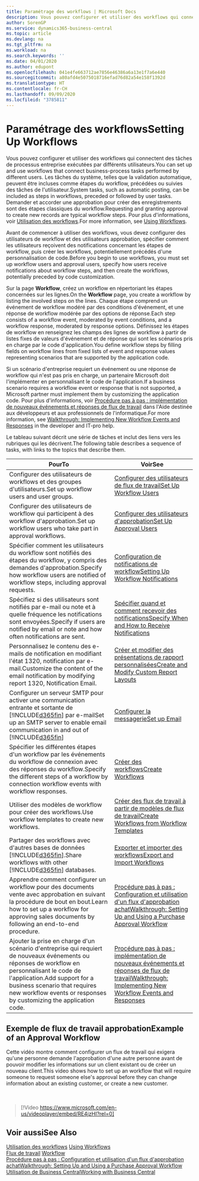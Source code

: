 ```yaml
---
title: Paramétrage des workflows | Microsoft Docs
description: Vous pouvez configurer et utiliser des workflows qui connectent des tâches de processus entreprise exécutées par différents utilisateurs. Les tâches du système, telles que la validation automatique, peuvent être incluses comme étapes du workflow, précédées ou suivies des tâches de l'utilisateur. Demander et accorder une approbation pour créer des enregistrements sont des étapes classiques du workflow.
author: SorenGP
ms.service: dynamics365-business-central
ms.topic: article
ms.devlang: na
ms.tgt_pltfrm: na
ms.workload: na
ms.search.keywords: ''
ms.date: 04/01/2020
ms.author: edupont
ms.openlocfilehash: 041e4fe663712ae7856e46386a6a13e1f7a6e440
ms.sourcegitcommit: a80afd4e5075018716efad76d82a54e158f1392d
ms.translationtype: HT
ms.contentlocale: fr-CH
ms.lasthandoff: 09/09/2020
ms.locfileid: "3785811"
---
```

# <a name="setting-up-workflows"></a><span data-ttu-id="dc02f-105">Paramétrage des workflows</span><span class="sxs-lookup"><span data-stu-id="dc02f-105">Setting Up Workflows</span></span>
<span data-ttu-id="dc02f-106">Vous pouvez configurer et utiliser des workflows qui connectent des tâches de processus entreprise exécutées par différents utilisateurs.</span><span class="sxs-lookup"><span data-stu-id="dc02f-106">You can set up and use workflows that connect business-process tasks performed by different users.</span></span> <span data-ttu-id="dc02f-107">Les tâches du système, telles que la validation automatique, peuvent être incluses comme étapes du workflow, précédées ou suivies des tâches de l'utilisateur.</span><span class="sxs-lookup"><span data-stu-id="dc02f-107">System tasks, such as automatic posting, can be included as steps in workflows, preceded or followed by user tasks.</span></span> <span data-ttu-id="dc02f-108">Demander et accorder une approbation pour créer des enregistrements sont des étapes classiques du workflow.</span><span class="sxs-lookup"><span data-stu-id="dc02f-108">Requesting and granting approval to create new records are typical workflow steps.</span></span> <span data-ttu-id="dc02f-109">Pour plus d'informations, voir [Utilisation des workflows](across-use-workflows.md).</span><span class="sxs-lookup"><span data-stu-id="dc02f-109">For more information, see [Using Workflows](across-use-workflows.md).</span></span>  

 <span data-ttu-id="dc02f-110">Avant de commencer à utiliser des workflows, vous devez configurer des utilisateurs de workflow et des utilisateurs approbation, spécifier comment les utilisateurs reçoivent des notifications concernant les étapes de workflow, puis créer les workflows, potentiellement précédés d'une personnalisation de code.</span><span class="sxs-lookup"><span data-stu-id="dc02f-110">Before you begin to use workflows, you must set up workflow users and approval users, specify how users receive notifications about workflow steps, and then create the workflows, potentially preceded by code customization.</span></span>  

 <span data-ttu-id="dc02f-111">Sur la page **Workflow**, créez un workflow en répertoriant les étapes concernées sur les lignes.</span><span class="sxs-lookup"><span data-stu-id="dc02f-111">On the **Workflow** page, you create a workflow by listing the involved steps on the lines.</span></span> <span data-ttu-id="dc02f-112">Chaque étape comprend un événement de workflow modéré par des conditions d'événement, et une réponse de workflow modérée par des options de réponse.</span><span class="sxs-lookup"><span data-stu-id="dc02f-112">Each step consists of a workflow event, moderated by event conditions, and a workflow response, moderated by response options.</span></span> <span data-ttu-id="dc02f-113">Définissez les étapes de workflow en renseignez les champs des lignes de workflow à partir de listes fixes de valeurs d'événement et de réponse qui sont les scénarios pris en charge par le code d'application.</span><span class="sxs-lookup"><span data-stu-id="dc02f-113">You define workflow steps by filling fields on workflow lines from fixed lists of event and response values representing scenarios that are supported by the application code.</span></span>  

 <span data-ttu-id="dc02f-114">Si un scénario d'entreprise requiert un événement ou une réponse de workflow qui n'est pas pris en charge, un partenaire Microsoft doit l'implémenter en personnalisant le code de l'application.</span><span class="sxs-lookup"><span data-stu-id="dc02f-114">If a business scenario requires a workflow event or response that is not supported, a Microsoft partner must implement them by customizing the application code.</span></span> <span data-ttu-id="dc02f-115">Pour plus d'informations, voir [Procédure pas à pas : implémentation de nouveaux événements et réponses de flux de travail](/dynamics-nav/Walkthrough--Implementing-New-Workflow-Events-and-Responses) dans l'Aide destinée aux développeurs et aux professionnels de l'informatique.</span><span class="sxs-lookup"><span data-stu-id="dc02f-115">For more information, see [Walkthrough: Implementing New Workflow Events and Responses](/dynamics-nav/Walkthrough--Implementing-New-Workflow-Events-and-Responses) in the developer and IT-pro help.</span></span>

 <span data-ttu-id="dc02f-116">Le tableau suivant décrit une série de tâches et inclut des liens vers les rubriques qui les décrivent.</span><span class="sxs-lookup"><span data-stu-id="dc02f-116">The following table describes a sequence of tasks, with links to the topics that describe them.</span></span>  

|<span data-ttu-id="dc02f-117">**Pour**</span><span class="sxs-lookup"><span data-stu-id="dc02f-117">**To**</span></span>|<span data-ttu-id="dc02f-118">**Voir**</span><span class="sxs-lookup"><span data-stu-id="dc02f-118">**See**</span></span>|  
|------------|-------------|  
|<span data-ttu-id="dc02f-119">Configurer des utilisateurs de workflows et des groupes d'utilisateurs.</span><span class="sxs-lookup"><span data-stu-id="dc02f-119">Set up workflow users and user groups.</span></span>|[<span data-ttu-id="dc02f-120">Configurer des utilisateurs de flux de travail</span><span class="sxs-lookup"><span data-stu-id="dc02f-120">Set Up Workflow Users</span></span>](across-how-to-set-up-workflow-users.md)|  
|<span data-ttu-id="dc02f-121">Configurer des utilisateurs de workflow qui participent à des workflow d'approbation.</span><span class="sxs-lookup"><span data-stu-id="dc02f-121">Set up workflow users who take part in approval workflows.</span></span>|[<span data-ttu-id="dc02f-122">Configurer des utilisateurs d'approbation</span><span class="sxs-lookup"><span data-stu-id="dc02f-122">Set Up Approval Users</span></span>](across-how-to-set-up-approval-users.md)|  
|<span data-ttu-id="dc02f-123">Spécifier comment les utilisateurs du workflow sont notifiés des étapes du workflow, y compris des demandes d'approbation.</span><span class="sxs-lookup"><span data-stu-id="dc02f-123">Specify how workflow users are notified of workflow steps, including approval requests.</span></span>|[<span data-ttu-id="dc02f-124">Configuration de notifications de workflow</span><span class="sxs-lookup"><span data-stu-id="dc02f-124">Setting Up Workflow Notifications</span></span>](across-setting-up-workflow-notifications.md)|  
|<span data-ttu-id="dc02f-125">Spécifiez si des utilisateurs sont notifiés par e-mail ou note et à quelle fréquence les notifications sont envoyées.</span><span class="sxs-lookup"><span data-stu-id="dc02f-125">Specify if users are notified by email or note and how often notifications are sent.</span></span>|[<span data-ttu-id="dc02f-126">Spécifier quand et comment recevoir des notifications</span><span class="sxs-lookup"><span data-stu-id="dc02f-126">Specify When and How to Receive Notifications</span></span>](across-how-to-specify-when-and-how-to-receive-notifications.md)|  
|<span data-ttu-id="dc02f-127">Personnalisez le contenu des e-mails de notification en modifiant l'état 1320, notification par e-mail.</span><span class="sxs-lookup"><span data-stu-id="dc02f-127">Customize the content of the email notification by modifying report 1320, Notification Email.</span></span>|[<span data-ttu-id="dc02f-128">Créer et modifier des présentations de rapport personnalisées</span><span class="sxs-lookup"><span data-stu-id="dc02f-128">Create and Modify Custom Report Layouts</span></span>](ui-how-create-custom-report-layout.md)|  
|<span data-ttu-id="dc02f-129">Configurer un serveur SMTP pour activer une communication entrante et sortante de [!INCLUDE[d365fin](includes/d365fin_md.md)] par e-mail</span><span class="sxs-lookup"><span data-stu-id="dc02f-129">Set up an SMTP server to enable email communication in and out of [!INCLUDE[d365fin](includes/d365fin_md.md)]</span></span>|[<span data-ttu-id="dc02f-130">Configurer la messagerie</span><span class="sxs-lookup"><span data-stu-id="dc02f-130">Set up Email</span></span>](admin-how-setup-email.md)|
|<span data-ttu-id="dc02f-131">Spécifier les différentes étapes d'un workflow par les événements du workflow de connexion avec des réponses du workflow.</span><span class="sxs-lookup"><span data-stu-id="dc02f-131">Specify the different steps of a workflow by connection workflow events with workflow responses.</span></span>|[<span data-ttu-id="dc02f-132">Créer des workflows</span><span class="sxs-lookup"><span data-stu-id="dc02f-132">Create Workflows</span></span>](across-how-to-create-workflows.md)|  
|<span data-ttu-id="dc02f-133">Utiliser des modèles de workflow pour créer des workflows.</span><span class="sxs-lookup"><span data-stu-id="dc02f-133">Use workflow templates to create new workflows.</span></span>|[<span data-ttu-id="dc02f-134">Créer des flux de travail à partir de modèles de flux de travail</span><span class="sxs-lookup"><span data-stu-id="dc02f-134">Create Workflows from Workflow Templates</span></span>](across-how-to-create-workflows-from-workflow-templates.md)|  
|<span data-ttu-id="dc02f-135">Partager des workflows avec d'autres bases de données [!INCLUDE[d365fin](includes/d365fin_md.md)].</span><span class="sxs-lookup"><span data-stu-id="dc02f-135">Share workflows with other [!INCLUDE[d365fin](includes/d365fin_md.md)] databases.</span></span>|[<span data-ttu-id="dc02f-136">Exporter et importer des workflows</span><span class="sxs-lookup"><span data-stu-id="dc02f-136">Export and Import Workflows</span></span>](across-how-to-export-and-import-workflows.md)|  
|<span data-ttu-id="dc02f-137">Apprendre comment configurer un workflow pour des documents vente avec approbation en suivant la procédure de bout en bout.</span><span class="sxs-lookup"><span data-stu-id="dc02f-137">Learn how to set up a workflow for approving sales documents by following an end-to-end procedure.</span></span>|[<span data-ttu-id="dc02f-138">Procédure pas à pas : Configuration et utilisation d'un flux d'approbation achat</span><span class="sxs-lookup"><span data-stu-id="dc02f-138">Walkthrough: Setting Up and Using a Purchase Approval Workflow</span></span>](walkthrough-setting-up-and-using-a-purchase-approval-workflow.md)|  
|<span data-ttu-id="dc02f-139">Ajouter la prise en charge d'un scénario d'entreprise qui requiert de nouveaux événements ou réponses de workflow en personnalisant le code de l'application.</span><span class="sxs-lookup"><span data-stu-id="dc02f-139">Add support for a business scenario that requires new workflow events or responses by customizing the application code.</span></span>|[<span data-ttu-id="dc02f-140">Procédure pas à pas : implémentation de nouveaux événements et réponses de flux de travail</span><span class="sxs-lookup"><span data-stu-id="dc02f-140">Walkthrough: Implementing New Workflow Events and Responses</span></span>](/dynamics-nav/Walkthrough--Implementing-New-Workflow-Events-and-Responses)|  

## <a name="example-of-an-approval-workflow"></a><span data-ttu-id="dc02f-141">Exemple de flux de travail approbation</span><span class="sxs-lookup"><span data-stu-id="dc02f-141">Example of an Approval Workflow</span></span>
<span data-ttu-id="dc02f-142">Cette vidéo montre comment configurer un flux de travail qui exigera qu'une personne demande l'approbation d'une autre personne avant de pouvoir modifier les informations sur un client existant ou de créer un nouveau client.</span><span class="sxs-lookup"><span data-stu-id="dc02f-142">This video shows how to set up an workflow that will require someone to request someone else's approval before they can change information about an existing customer, or create a new customer.</span></span>  
<br><br>  

> [!Video https://www.microsoft.com/en-us/videoplayer/embed/RE4jzHI?rel=0]

## <a name="see-also"></a><span data-ttu-id="dc02f-143">Voir aussi</span><span class="sxs-lookup"><span data-stu-id="dc02f-143">See Also</span></span>  
 <span data-ttu-id="dc02f-144">[Utilisation des workflows](across-use-workflows.md) </span><span class="sxs-lookup"><span data-stu-id="dc02f-144">[Using Workflows](across-use-workflows.md) </span></span>  
 <span data-ttu-id="dc02f-145">[Flux de travail](across-workflow.md) </span><span class="sxs-lookup"><span data-stu-id="dc02f-145">[Workflow](across-workflow.md) </span></span>  
 [<span data-ttu-id="dc02f-146">Procédure pas à pas : Configuration et utilisation d'un flux d'approbation achat</span><span class="sxs-lookup"><span data-stu-id="dc02f-146">Walkthrough: Setting Up and Using a Purchase Approval Workflow</span></span>](walkthrough-setting-up-and-using-a-purchase-approval-workflow.md)  
 [<span data-ttu-id="dc02f-147">Utilisation de Business Central</span><span class="sxs-lookup"><span data-stu-id="dc02f-147">Working with Business Central</span></span>](ui-work-product.md)
